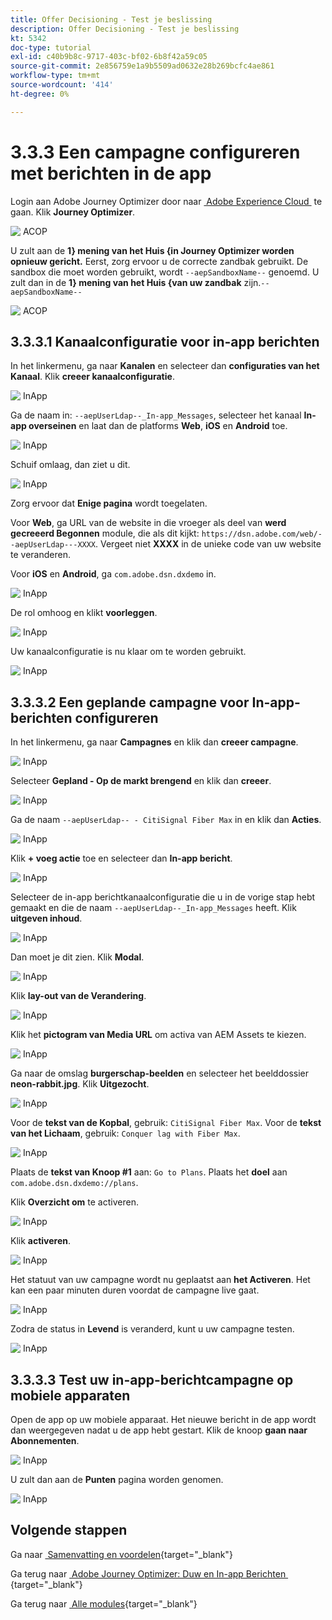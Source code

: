 ```yaml
---
title: Offer Decisioning - Test je beslissing
description: Offer Decisioning - Test je beslissing
kt: 5342
doc-type: tutorial
exl-id: c40b9b8c-9717-403c-bf02-6b8f42a59c05
source-git-commit: 2e856759e1a9b5509ad0632e28b269bcfc4ae861
workflow-type: tm+mt
source-wordcount: '414'
ht-degree: 0%

---
```


# 3.3.3 Een campagne configureren met berichten in de app

Login aan Adobe Journey Optimizer door naar [&#x200B; Adobe Experience Cloud &#x200B;](https://experience.adobe.com) te gaan. Klik **Journey Optimizer**.

![&#x200B; ACOP &#x200B;](./../../../../modules/delivery-activation/ajo-b2c/ajob2c-1/images/acophome.png)

U zult aan de **1&rbrace; mening van het Huis {in Journey Optimizer worden opnieuw gericht.** Eerst, zorg ervoor u de correcte zandbak gebruikt. De sandbox die moet worden gebruikt, wordt `--aepSandboxName--` genoemd. U zult dan in de **1} mening van het Huis &lbrace;van uw zandbak** zijn.`--aepSandboxName--`

![&#x200B; ACOP &#x200B;](./../../../../modules/delivery-activation/ajo-b2c/ajob2c-1/images/acoptriglp.png)

## 3.3.3.1 Kanaalconfiguratie voor in-app berichten

In het linkermenu, ga naar **Kanalen** en selecteer dan **configuraties van het Kanaal**. Klik **creeer kanaalconfiguratie**.

![&#x200B; InApp &#x200B;](./images/inapp1.png)

Ga de naam in: `--aepUserLdap--_In-app_Messages`, selecteer het kanaal **In-app overseinen** en laat dan de platforms **Web**, **iOS** en **Android** toe.

![&#x200B; InApp &#x200B;](./images/inapp2.png)

Schuif omlaag, dan ziet u dit.

![&#x200B; InApp &#x200B;](./images/inapp3.png)

Zorg ervoor dat **Enige pagina** wordt toegelaten.

Voor **Web**, ga URL van de website in die vroeger als deel van **werd gecreeerd Begonnen** module, die als dit kijkt: `https://dsn.adobe.com/web/--aepUserLdap---XXXX`. Vergeet niet **XXXX** in de unieke code van uw website te veranderen.

Voor **iOS** en **Android**, ga `com.adobe.dsn.dxdemo` in.

![&#x200B; InApp &#x200B;](./images/inapp4.png)

De rol omhoog en klikt **voorleggen**.

![&#x200B; InApp &#x200B;](./images/inapp5.png)

Uw kanaalconfiguratie is nu klaar om te worden gebruikt.

![&#x200B; InApp &#x200B;](./images/inapp6.png)

## 3.3.3.2 Een geplande campagne voor In-app-berichten configureren

In het linkermenu, ga naar **Campagnes** en klik dan **creeer campagne**.

![&#x200B; InApp &#x200B;](./images/inapp7.png)

Selecteer **Gepland - Op de markt brengend** en klik dan **creeer**.

![&#x200B; InApp &#x200B;](./images/inapp8.png)

Ga de naam `--aepUserLdap-- - CitiSignal Fiber Max` in en klik dan **Acties**.

![&#x200B; InApp &#x200B;](./images/inapp9.png)

Klik **+ voeg actie** toe en selecteer dan **In-app bericht**.

![&#x200B; InApp &#x200B;](./images/inapp10.png)

Selecteer de in-app berichtkanaalconfiguratie die u in de vorige stap hebt gemaakt en die de naam `--aepUserLdap--_In-app_Messages` heeft. Klik **uitgeven inhoud**.

![&#x200B; InApp &#x200B;](./images/inapp11.png)

Dan moet je dit zien. Klik **Modal**.

![&#x200B; InApp &#x200B;](./images/inapp12.png)

Klik **lay-out van de Verandering**.

![&#x200B; InApp &#x200B;](./images/inapp13.png)

Klik het **pictogram van Media URL** om activa van AEM Assets te kiezen.

![&#x200B; InApp &#x200B;](./images/inapp14.png)

Ga naar de omslag **burgerschap-beelden** en selecteer het beelddossier **neon-rabbit.jpg**. Klik **Uitgezocht**.

![&#x200B; InApp &#x200B;](./images/inapp15.png)

Voor de **tekst van de Kopbal**, gebruik: `CitiSignal Fiber Max`.
Voor de **tekst van het Lichaam**, gebruik: `Conquer lag with Fiber Max`.

![&#x200B; InApp &#x200B;](./images/inapp16.png)

Plaats de **tekst van Knoop #1** aan: `Go to Plans`.
Plaats het **doel** aan `com.adobe.dsn.dxdemo://plans`.

Klik **Overzicht om** te activeren.

![&#x200B; InApp &#x200B;](./images/inapp17.png)

Klik **activeren**.

![&#x200B; InApp &#x200B;](./images/inapp18.png)

Het statuut van uw campagne wordt nu geplaatst aan **het Activeren**. Het kan een paar minuten duren voordat de campagne live gaat.

![&#x200B; InApp &#x200B;](./images/inapp19.png)

Zodra de status in **Levend** is veranderd, kunt u uw campagne testen.

![&#x200B; InApp &#x200B;](./images/inapp20.png)

## 3.3.3.3 Test uw in-app-berichtcampagne op mobiele apparaten

Open de app op uw mobiele apparaat. Het nieuwe bericht in de app wordt dan weergegeven nadat u de app hebt gestart. Klik de knoop **gaan naar Abonnementen**.

![&#x200B; InApp &#x200B;](./images/inapp21.png)

U zult dan aan de **Punten** pagina worden genomen.

![&#x200B; InApp &#x200B;](./images/inapp22.png)

## Volgende stappen

Ga naar [&#x200B; Samenvatting en voordelen &#x200B;](./summary.md){target="_blank"}

Ga terug naar [&#x200B; Adobe Journey Optimizer: Duw en In-app Berichten &#x200B;](ajopushinapp.md){target="_blank"}

Ga terug naar [&#x200B; Alle modules &#x200B;](./../../../../overview.md){target="_blank"}
